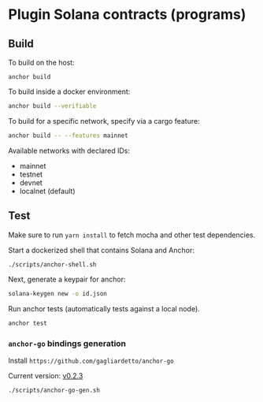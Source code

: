 # Plugin Solana contracts (programs)

## Build

To build on the host:

```
anchor build
```

To build inside a docker environment:

```bash
anchor build --verifiable
```

To build for a specific network, specify via a cargo feature:

```bash
anchor build -- --features mainnet
```

Available networks with declared IDs:

- mainnet
- testnet
- devnet
- localnet (default)

## Test

Make sure to run `yarn install` to fetch mocha and other test dependencies.

Start a dockerized shell that contains Solana and Anchor:

```bash
./scripts/anchor-shell.sh
```

Next, generate a keypair for anchor:

```bash
solana-keygen new -o id.json
```

Run anchor tests (automatically tests against a local node).

```bash
anchor test
```

### `anchor-go` bindings generation

Install `https://github.com/gagliardetto/anchor-go`

Current version: [v0.2.3](https://github.com/gagliardetto/anchor-go/tree/v0.2.3)

```bash
./scripts/anchor-go-gen.sh
```
